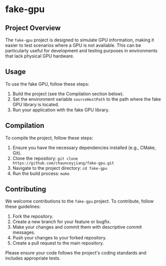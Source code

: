 # fake-gpu

## Project Overview

The `fake-gpu` project is designed to simulate GPU information, making it easier to test scenarios where a GPU is not available. This can be particularly useful for development and testing purposes in environments that lack physical GPU hardware.

## Usage

To use the fake GPU, follow these steps:

1. Build the project (see the Compilation section below).
2. Set the environment variable `sourceHostPath` to the path where the fake GPU library is located.
3. Run your application with the fake GPU library.

## Compilation

To compile the project, follow these steps:

1. Ensure you have the necessary dependencies installed (e.g., CMake, Git).
2. Clone the repository: `git clone https://github.com/chaunceyjiang/fake-gpu.git`
3. Navigate to the project directory: `cd fake-gpu`
4. Run the build process: `make`

## Contributing

We welcome contributions to the `fake-gpu` project. To contribute, follow these guidelines:

1. Fork the repository.
2. Create a new branch for your feature or bugfix.
3. Make your changes and commit them with descriptive commit messages.
4. Push your changes to your forked repository.
5. Create a pull request to the main repository.

Please ensure your code follows the project's coding standards and includes appropriate tests.
